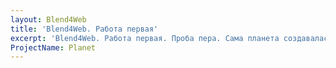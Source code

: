 ```yaml
---
layout: Blend4Web
title: 'Blend4Web. Работа первая'
excerpt: 'Blend4Web. Работа первая. Проба пера. Сама планета создавалась на доп занятия, которые я вёл в родной школе для совместно разрабатываемой игры с учениками. После я решил подарить ей новую жизнь в виде проекта Blend4Web'
ProjectName: Planet
---
```

